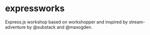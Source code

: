 expressworks
============

Express.js workshop based on workshopper and inspired by stream-adventure by @substack and @maxogden.
